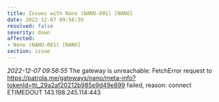 ```yaml
---
title: Issues with Nano (NANO-001) [NANO]
date: 2022-12-07 09:56:55
resolved: false
severity: down
affected:
- Nano (NANO-001) [NANO]
section: issue
---
```


*2022-12-07 09:56:55* The gateway is unreachable: FetchError request to https://patrola.me/gateways/nano/meta-info?tokenId=tti_29a2af20212b985e9d49e899 failed, reason: connect ETIMEDOUT 143.198.245.114:443